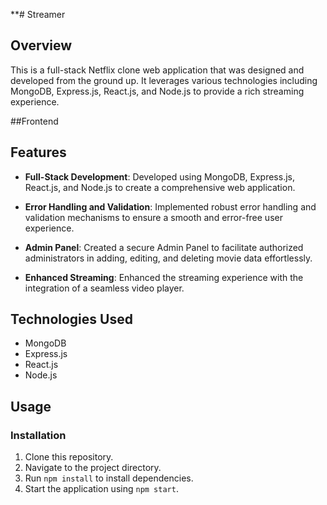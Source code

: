 **# Streamer

## Overview

This is a full-stack Netflix clone web application that was designed and developed from the ground up. It leverages various technologies including MongoDB, Express.js, React.js, and Node.js to provide a rich streaming experience.

##Frontend


## Features

- **Full-Stack Development**: Developed using MongoDB, Express.js, React.js, and Node.js to create a comprehensive web application.

- **Error Handling and Validation**: Implemented robust error handling and validation mechanisms to ensure a smooth and error-free user experience.

- **Admin Panel**: Created a secure Admin Panel to facilitate authorized administrators in adding, editing, and deleting movie data effortlessly.

- **Enhanced Streaming**: Enhanced the streaming experience with the integration of a seamless video player.

## Technologies Used

- MongoDB
- Express.js
- React.js
- Node.js

## Usage


### Installation

1. Clone this repository.
2. Navigate to the project directory.
3. Run `npm install` to install dependencies.
4. Start the application using `npm start`.

